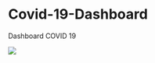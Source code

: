 # Covid-19-Dashboard
Dashboard COVID 19

![](https://paper-attachments.dropbox.com/s_E6FD5B261F720266BD4DC163F15A5F33B38A664BDB5738CB67F731FB96BB8DB4_1609695970971_Schermata+2021-01-03+alle+18.45.39.png)

